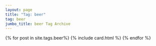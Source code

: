```yaml
---
layout: page
title: "Tag: beer"
tag: beer
jumbo_title: beer Tag Archive
---
```

<div class="row">
{% for post in site.tags.beer%}
{% include card.html %}
{% endfor %}
</div>